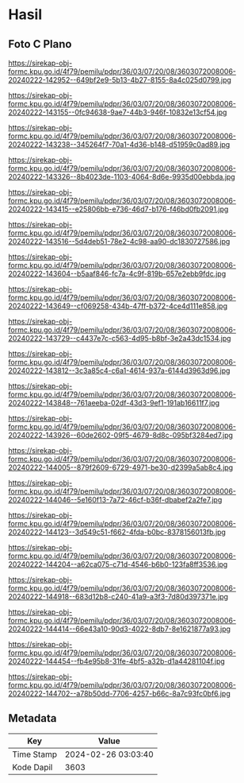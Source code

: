 # Hasil

## Foto C Plano

https://sirekap-obj-formc.kpu.go.id/4f79/pemilu/pdpr/36/03/07/20/08/3603072008006-20240222-142952--649bf2e9-5b13-4b27-8155-8a4c025d0799.jpg

https://sirekap-obj-formc.kpu.go.id/4f79/pemilu/pdpr/36/03/07/20/08/3603072008006-20240222-143155--0fc94638-9ae7-44b3-946f-10832e13cf54.jpg

https://sirekap-obj-formc.kpu.go.id/4f79/pemilu/pdpr/36/03/07/20/08/3603072008006-20240222-143238--345264f7-70a1-4d36-b148-d51959c0ad89.jpg

https://sirekap-obj-formc.kpu.go.id/4f79/pemilu/pdpr/36/03/07/20/08/3603072008006-20240222-143326--8b4023de-1103-4064-8d6e-9935d00ebbda.jpg

https://sirekap-obj-formc.kpu.go.id/4f79/pemilu/pdpr/36/03/07/20/08/3603072008006-20240222-143415--e25806bb-e736-46d7-b176-f46bd0fb2091.jpg

https://sirekap-obj-formc.kpu.go.id/4f79/pemilu/pdpr/36/03/07/20/08/3603072008006-20240222-143516--5d4deb51-78e2-4c98-aa90-dc1830727586.jpg

https://sirekap-obj-formc.kpu.go.id/4f79/pemilu/pdpr/36/03/07/20/08/3603072008006-20240222-143604--b5aaf846-fc7a-4c9f-819b-657e2ebb9fdc.jpg

https://sirekap-obj-formc.kpu.go.id/4f79/pemilu/pdpr/36/03/07/20/08/3603072008006-20240222-143649--cf069258-434b-47ff-b372-4ce4d111e858.jpg

https://sirekap-obj-formc.kpu.go.id/4f79/pemilu/pdpr/36/03/07/20/08/3603072008006-20240222-143729--c4437e7c-c563-4d95-b8bf-3e2a43dc1534.jpg

https://sirekap-obj-formc.kpu.go.id/4f79/pemilu/pdpr/36/03/07/20/08/3603072008006-20240222-143812--3c3a85c4-c6a1-4614-937a-6144d3963d96.jpg

https://sirekap-obj-formc.kpu.go.id/4f79/pemilu/pdpr/36/03/07/20/08/3603072008006-20240222-143848--761aeeba-02df-43d3-9ef1-191ab16611f7.jpg

https://sirekap-obj-formc.kpu.go.id/4f79/pemilu/pdpr/36/03/07/20/08/3603072008006-20240222-143926--60de2602-09f5-4679-8d8c-095bf3284ed7.jpg

https://sirekap-obj-formc.kpu.go.id/4f79/pemilu/pdpr/36/03/07/20/08/3603072008006-20240222-144005--879f2609-6729-4971-be30-d2399a5ab8c4.jpg

https://sirekap-obj-formc.kpu.go.id/4f79/pemilu/pdpr/36/03/07/20/08/3603072008006-20240222-144046--5e160f13-7a72-46cf-b36f-dbabef2a2fe7.jpg

https://sirekap-obj-formc.kpu.go.id/4f79/pemilu/pdpr/36/03/07/20/08/3603072008006-20240222-144123--3d549c51-f662-4fda-b0bc-8378156013fb.jpg

https://sirekap-obj-formc.kpu.go.id/4f79/pemilu/pdpr/36/03/07/20/08/3603072008006-20240222-144204--a62ca075-c71d-4546-b6b0-123fa8ff3536.jpg

https://sirekap-obj-formc.kpu.go.id/4f79/pemilu/pdpr/36/03/07/20/08/3603072008006-20240222-144918--683d12b8-c240-41a9-a3f3-7d80d397371e.jpg

https://sirekap-obj-formc.kpu.go.id/4f79/pemilu/pdpr/36/03/07/20/08/3603072008006-20240222-144414--66e43a10-90d3-4022-8db7-8e1621877a93.jpg

https://sirekap-obj-formc.kpu.go.id/4f79/pemilu/pdpr/36/03/07/20/08/3603072008006-20240222-144454--fb4e95b8-31fe-4bf5-a32b-d1a44281104f.jpg

https://sirekap-obj-formc.kpu.go.id/4f79/pemilu/pdpr/36/03/07/20/08/3603072008006-20240222-144702--a78b50dd-7706-4257-b66c-8a7c93fc0bf6.jpg


## Metadata

| Key        | Value               |
| ---------- | ------------------- |
| Time Stamp | 2024-02-26 03:03:40 |
| Kode Dapil | 3603                |



